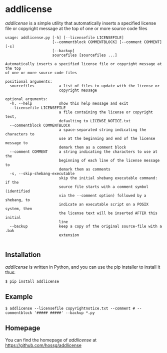 # addlicense 

*addlicense* is a simple utility that automatically inserts a specified license file or copyright message at the top of one or more source code files

```
usage: addlicense.py [-h] [--licensefile LICENSEFILE]
                     [--commentblock COMMENTBLOCK] [--comment COMMENT] [-s]
                     [--backup]
                     sourcefiles [sourcefiles ...]

Automatically inserts a specified license file or copyright message at the top
of one or more source code files

positional arguments:
  sourcefiles           a list of files to update with the license or
                        copyright message

optional arguments:
  -h, --help            show this help message and exit
  --licensefile LICENSEFILE
                        a file containing the license or copyright text,
                        defaulting to LICENSE_NOTICE.txt
  --commentblock COMMENTBLOCK
                        a space-separated string indicating the characters to
                        use at the beginning and end of the license message to
                        demark them as a comment block
  --comment COMMENT     a string indicating the characters to use at the
                        beginning of each line of the license message to
                        demark them as comments
  -s, --skip-shebang-executable
                        skip the initial shebang executable command: if the
                        source file starts with a comment symbol (identified
                        via the --comment option) followed by a shebang, to
                        indicate an executable script on a POSIX system, then
                        the license text will be inserted AFTER this initial
                        line
  --backup              keep a copy of the original source-file with a .bak
                        extension


```

## Installation

*addlicense* is written in Python, and you can use the pip installer to install it thus:
```
$ pip install addlicense
```

## Example
```
$ addlicense --licensefile copyrightnotice.txt --comment # --commentblock '##### #####' --backup *.py

```

## Homepage

You can find the homepage of *addlicense* at https://github.com/hossg/addlicense
